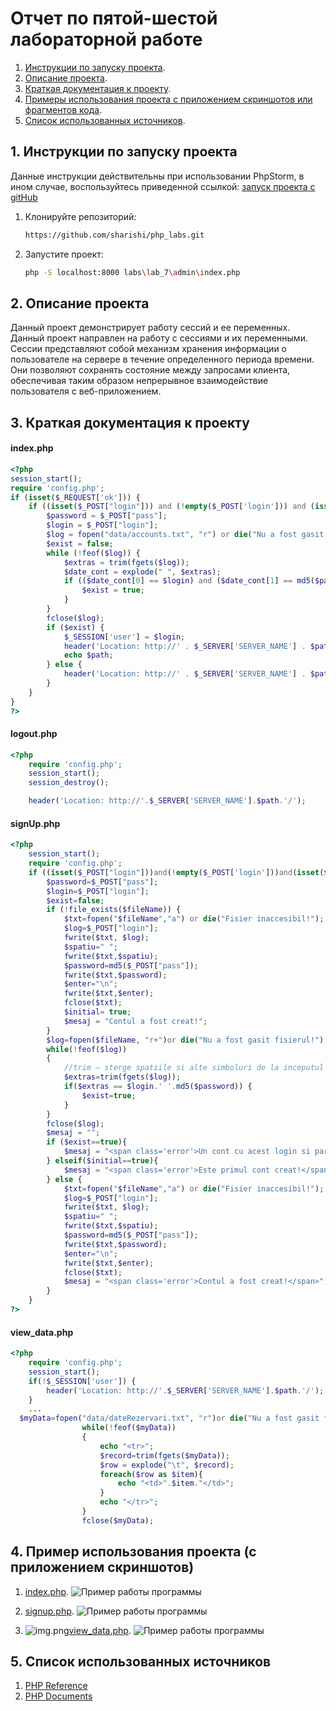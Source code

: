 # Отчет по пятой-шестой лабораторной работе

1. [Инструкции по запуску проекта](#1-инструкции-по-запуску-проекта).
2. [Описание проекта](#2-описание-проекта).
3. [Краткая документация к проекту](#3-краткая-документация-к-проекту).
4. [Примеры использования проекта с приложением скриншотов или фрагментов кода](#4-пример-использования-проекта-с-приложением-скриншотов).
5. [Список использованных источников](#5-список-использованных-источников).

## 1. Инструкции по запуску проекта

Данные инструкции действительны при использовании PhpStorm, в ином случае, воспользуйтесь приведенной ссылкой:
[запуск проекта с gitHub](https://www.youtube.com/watch?v=6N6JFynR0gM)

1. Клонируйте репозиторий:
   ```bash
   https://github.com/sharishi/php_labs.git
2. Запустите проект:
   <!-- Если у вас есть веб-сервер (например, Apache или Nginx), настройте его так, чтобы корневой каталог указывал на
   каталог вашего проекта.  
   Если у вас нет веб-сервера, вы можете использовать встроенный сервер PHP для тестирования: -->
   ```bash 
   php -S localhost:8000 labs\lab_7\admin\index.php

## 2. Описание проекта

Данный проект демонстрирует работу сессий и ее переменных.
Данный проект направлен на работу с сессиями и их переменными. Сессии представляют собой механизм хранения информации о пользователе на сервере в течение определенного
периода времени. Они позволяют сохранять состояние между запросами клиента, обеспечивая таким образом непрерывное
взаимодействие пользователя с веб-приложением.

## 3. Краткая документация к проекту

#### index.php

```php
<?php
session_start();
require 'config.php';
if (isset($_REQUEST['ok'])) {
    if ((isset($_POST["login"])) and (!empty($_POST['login'])) and (isset($_POST["pass"])) and (!empty($_POST['pass']))) {
        $password = $_POST["pass"];
        $login = $_POST["login"];
        $log = fopen("data/accounts.txt", "r") or die("Nu a fost gasit fisierul!");
        $exist = false;
        while (!feof($log)) {
            $extras = trim(fgets($log));
            $date_cont = explode(" ", $extras);
            if (($date_cont[0] == $login) and ($date_cont[1] == md5($password))) {
                $exist = true;
            }
        }
        fclose($log);
        if ($exist) {
            $_SESSION['user'] = $login;
            header('Location: http://' . $_SERVER['SERVER_NAME'] . $path . '/view_data.php');
            echo $path;
        } else {
            header('Location: http://' . $_SERVER['SERVER_NAME'] . $path . '/');
        }
    }
}
?>

```

#### logout.php

```php
<?php
    require 'config.php';
    session_start();
    session_destroy();

    header('Location: http://'.$_SERVER['SERVER_NAME'].$path.'/');
```

#### signUp.php

```php
<?php
	session_start(); 
	require 'config.php';
	if ((isset($_POST["login"]))and(!empty($_POST['login']))and(isset($_POST["pass"]))and(!empty($_POST['pass']))) {
		$password=$_POST["pass"];
		$login=$_POST["login"];
		$exist=false;
		if (!file_exists($fileName)) {
			$txt=fopen("$fileName","a") or die("Fisier inaccesibil!");
			$log=$_POST["login"];
			fwrite($txt, $log);
			$spatiu=" ";
			fwrite($txt,$spatiu);
			$password=md5($_POST["pass"]);
			fwrite($txt,$password);
			$enter="\n";
			fwrite($txt,$enter);
			fclose($txt);
			$initial= true;
			$mesaj = "Contul a fost creat!";
		}
		$log=fopen($fileName, "r+")or die("Nu a fost gasit fisierul!");
		while(!feof($log))
		{
			//trim — sterge spatiile si alte simboluri de la inceputul si sfarsitul sirului
			$extras=trim(fgets($log));
			if($extras == $login.' '.md5($password)) {
				$exist=true;
			}
		}
		fclose($log);
		$mesaj = "";
		if ($exist==true){
			$mesaj = "<span class='error'>Un cont cu acest login si parola deja exista!!!<br />Introdu alte date pentru inregistrare!</span>";
		} elseif($initial==true){
			$mesaj = "<span class='error'>Este primul cont creat!</span>";
		} else {
			$txt=fopen("$fileName","a") or die("Fisier inaccesibil!");
			$log=$_POST["login"];
			fwrite($txt, $log);
			$spatiu=" ";
			fwrite($txt,$spatiu);
			$password=md5($_POST["pass"]);
			fwrite($txt,$password);
			$enter="\n";
			fwrite($txt,$enter);
			fclose($txt);
			$mesaj = "<span class='error'>Contul a fost creat!</span>";
		}
	}
?>
```

#### view_data.php

```php
<?php 
    require 'config.php';
    session_start(); 
    if(!$_SESSION['user']) { 
        header('Location: http://'.$_SERVER['SERVER_NAME'].$path.'/');
    }   
    ...
  $myData=fopen("data/dateRezervari.txt", "r")or die("Nu a fost gasit fisierul!");
                while(!feof($myData))
                {
                    echo "<tr>";
                    $record=trim(fgets($myData));
                    $row = explode("\t", $record);
                    foreach($row as $item){
                        echo "<td>".$item."</td>";
                    }
                    echo "</tr>";
                }
                fclose($myData);
````


## 4. Пример использования проекта (с приложением скриншотов)

1. [index.php](#indexphp).
   ![Пример работы программы](admin/images/img.png)

2. [signup.php](#signupphp).
   ![Пример работы программы](admin/images/img_1.png)

3. ![img.png](img.png)[view_data.php](#view_dataphp).
   ![Пример работы программы](admin/images/img_2.png)


## 5. Список использованных источников

1. [PHP Reference](https://www.w3schools.com/php/php_ref_overview.asp)
2. [PHP Documents](https://yaaver.com/php-help/)
